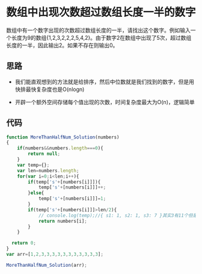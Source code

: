 # 数组中出现次数超过数组长度一半的数字

数组中有一个数字出现的次数超过数组长度的一半，请找出这个数字。例如输入一个长度为9的数组{1,2,3,2,2,2,5,4,2}。由于数字2在数组中出现了5次，超过数组长度的一半，因此输出2。如果不存在则输出0。

## 思路

- 我们能直观想到的方法就是给排序，然后中位数就是我们找到的数字，但是用快排最快复杂度也是O(nlogn)

- 开辟一个额外空间存储每个值出现的次数，时间复杂度最大为O(n)，逻辑简单


## 代码

```js
function MoreThanHalfNum_Solution(numbers)
{
	if(numbers&&numbers.length===0){
		return null;
	}
	var temp={};
	var len=numbers.length;
	for(var i=0;i<len;i++){
		if(temp['s'+[numbers[i]]]){
			temp['s'+[numbers[i]]]++;
		}else{
			temp['s'+[numbers[i]]]=1;
		}
		if(temp['s'+[numbers[i]]]>len/2){
			// console.log(temp);//{ s1: 1, s2: 1, s3: 7 }其实3有11个但是判断到这里的时候3的个数已经超过一半了
			return numbers[i];
		}
	}

  return 0;
}
var arr=[1,2,3,3,3,3,3,3,3,3,3,3,3];

MoreThanHalfNum_Solution(arr);
```